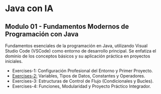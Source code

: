 # Java con IA
## Modulo 01 - Fundamentos Modernos de Programación con Java
Fundamentos esenciales de la programación en Java, utilizando Visual Studio Code (VSCode) como entorno de desarrollo principal. Se enfatiza el dominio de los conceptos básicos y su aplicación práctica en proyectos iniciales.
- Exercises-1: Configuración Profesional del Entorno y Primer Proyecto.
- [Exercises-2:](Junior/Module-1/Exercises-2) Variables, Tipos de Datos, Constantes y Operadores.
- Exercises-3: Estructuras de Control de Flujo (Condicionales y Bucles).
- Exercises-4: Funciones, Modularidad y Proyecto Práctico Integrador.
